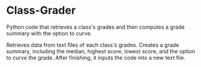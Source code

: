 # Class-Grader
Python code that retrieves a class's grades and then computes a grade summary with the option to curve. 


Retrieves data from text files of each class's grades. Creates a grade summary, including the median, highest score, lowest score, and the option to curve the grade. After finishing, it inputs the code into a new text file. 
